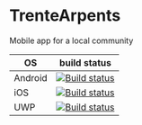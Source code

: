 # TrenteArpents
Mobile app for a local community

| OS      | build status |
| ------- |:------:|
| Android | [![Build status](https://build.appcenter.ms/v0.1/apps/c08f8efa-0322-4fb4-b803-51fefe4c9fdd/branches/master/badge)](https://appcenter.ms) |
| iOS     | [![Build status](https://build.appcenter.ms/v0.1/apps/fd122fc3-f997-4fed-9b22-75f22a704535/branches/master/badge)](https://appcenter.ms) |
| UWP     | [![Build status](https://build.appcenter.ms/v0.1/apps/2a379386-ff17-4645-9192-23e834210efd/branches/master/badge)](https://appcenter.ms) |
